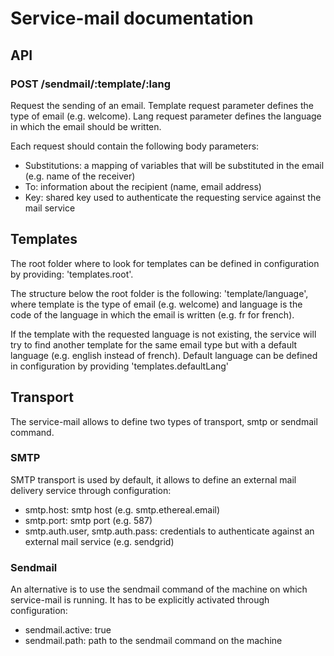 # Service-mail documentation

## API

### POST /sendmail/:template/:lang

Request the sending of an email.
Template request parameter defines the type of email (e.g. welcome).
Lang request parameter defines the language in which the email should be written.

Each request should contain the following body parameters:
- Substitutions: a mapping of variables that will be substituted in the email (e.g. name of the receiver)
- To: information about the recipient (name, email address)
- Key: shared key used to authenticate the requesting service against the mail service

## Templates

The root folder where to look for templates can be defined in configuration by providing: 'templates.root'.

The structure below the root folder is the following: 'template/language', where template is the type of email (e.g. welcome)
and language is the code of the language in which the email is written (e.g. fr for french).

If the template with the requested language is not existing, the service will try to find another template for the same
email type but with a default language (e.g. english instead of french). Default language can be defined in configuration
by providing 'templates.defaultLang'

## Transport

The service-mail allows to define two types of transport, smtp or sendmail command.

### SMTP

SMTP transport is used by default, it allows to define an external mail delivery service through configuration:
- smtp.host: smtp host (e.g. smtp.ethereal.email)
- smtp.port: smtp port (e.g. 587)
- smtp.auth.user, smtp.auth.pass: credentials to authenticate against an external mail service (e.g. sendgrid)

### Sendmail

An alternative is to use the sendmail command of the machine on which service-mail is running.
It has to be explicitly activated through configuration:
- sendmail.active: true
- sendmail.path: path to the sendmail command on the machine
